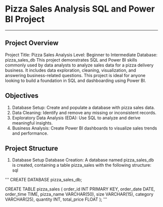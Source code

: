 # Pizza Sales Analysis SQL and Power BI Project
________________________________________
## Project Overview
Project Title: Pizza Sales Analysis
Level: Beginner to Intermediate
Database: pizza_sales_db
This project demonstrates SQL and Power BI skills commonly used by data analysts to analyze sales data for a pizza delivery business. It includes data exploration, cleaning, visualization, and answering business-related questions. This project is ideal for anyone looking to build a foundation in SQL and dashboarding using Power BI.
## Objectives
1.	Database Setup: Create and populate a database with pizza sales data.
2.	Data Cleaning: Identify and remove any missing or inconsistent records.
3.	Exploratory Data Analysis (EDA): Use SQL to analyze and derive meaningful insights.
4.	Business Analysis: Create Power BI dashboards to visualize sales trends and performance.

## Project Structure
1. Database Setup
Database Creation:
A database named pizza_sales_db is created, containing a table pizza_sales with the following structure:
sql

''' CREATE DATABASE pizza_sales_db;

CREATE TABLE pizza_sales (
    order_id INT PRIMARY KEY,
    order_date DATE,
    order_time TIME,
    pizza_name VARCHAR(50),
    size VARCHAR(15),
    category VARCHAR(25),
    quantity INT,
    total_price FLOAT
); '''


